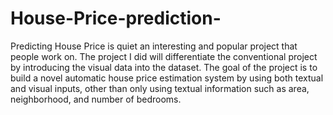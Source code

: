 # House-Price-prediction-
Predicting House Price is quiet an interesting and popular project that people work on. The project I did will differentiate the conventional project by introducing the visual data into the dataset. The goal of the project is to build a novel automatic house price estimation system by using both textual and visual inputs, other than only using textual information such as area, neighborhood, and number of bedrooms. 
